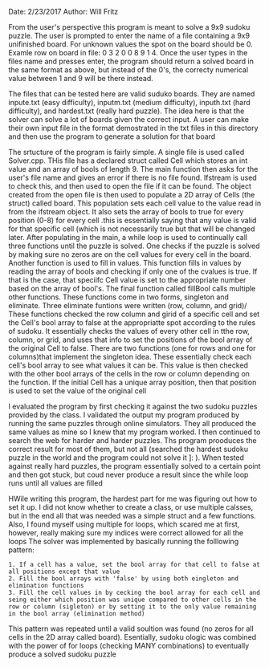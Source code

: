 Date: 2/23/2017
Author: Will Fritz

From the user's perspective this program is meant to solve a 9x9 sudoku puzzle. The user is prompted to enter the name of a file containing a 9x9 unifinished board. For unknown values the spot on the board should be 0. Examle row on board in file: 0 3 2 0 0 8 9 1 4. Once the user types in the files name and presses enter, the program should return a solved board in the same format as above, but instead of the 0's, the correcty numerical value between 1 and 9 will be there instead. 

The files that can be tested here are valid suduko boards. They are named inpute.txt (easy difficulty), inputm.txt (medium difficulty), inputh.txt (hard difficulty),  and hardest.txt (really hard puzzle). The idea here is that the solver can solve a lot of boards given the correct input. A user can make their own input file in the format demostrated in the txt files in this directory and then use the program to generate a solution for that board

The srtucture of the program is fairly simple. A single file is used called Solver.cpp. THis file has a declared struct called Cell which stores an int value and an array of bools of length 9. The main function then asks for the user's file name and gives an error if there is no file found. Ifstream is used to check this, and then used to open the file if it can be found. The object created from the open file is then used to populate a 2D array of Cells (the struct) called board. This population sets each cell value to the value read in from the ifstream object. It also sets the array of bools to true for every position (0-8) for every cell .this is essentially saying that any value is valid for that specific cell (which is not necessarily true but that will be changed later. After populating in the main, a while loop is used to continually call three functions until the puzzle is solved. One checks if the puzzle is solved by making sure no zeros are on the cell values for every cell in the board. Another function is used to fill in values. This function fills in values by reading the array of bools and checking if only one of the cvalues is true. If that is the case, that speciifc Cell value is set to the appropriate number based on the array of bool's. The final function called fillBool calls multiple other functions. These functions come in two forms, singleton and eliminate. Three eliminate funtions were written (row, column, and grid)/ These functions checked the row column and girid of a specific cell and set the Cell's bool array to false at the appropriatte spot according to the rules of sudoku. It essentially checks the values of every other cell in tthe row, column, or grid, and uses that info to set the positions of the bool array of the original Cell to false. There are two functions (one for rows and one for columns)that implement the singleton idea. These essentially check each cell's bool array to see what values it can be. This value is then checked with the other bool arrays of the cells in the row or column depending on the function. If the initial Cell has a unique array position, then that position is used to set the value of the original cell

I evaluated the program by first checking it against the two sudoku puzzles provided by the class. I validated the output my program produced by running the same puzzles through online simulators. They all produced the same values as mine so I knew that my program worked. I then continued to search the web for harder and harder puzzles. Ths program prooduces the correct result for most of them, but not all (searched the hardest sudoku puzzle in the world and the program could not solve it ]: ). When tested against really hard puzzles, the program essentially solved to a certain point and then got stuck, but coud never produce a result since the while loop runs until all values are filled

HWile writing this program, the hardest part for me was figuring out how to set it up. I did not know whether to create a class, or use multiple calsses, but in the end all that was needed was a simple struct and a few functions. Also, I found myself using multiple for loops, which scared me at first, however, really making sure my indices were correct allowed for all the loops The solver was implemented by basically running the folllowing pattern: 

    1. If a cell has a value, set the bool array for that cell to false at all positions except that value
    2. Fill the bool arrays with 'false' by using both eingleton and elimination functions
    3. Fill the cell values in by cecking the bool array for each cell and seing either which position was unique compared to other cells in the row or column (sigleton) or by setting it to the only value remaining in the bool array (elimination method)

This pattern was repeated until a valid soultion was found (no zeros for all cells in the 2D array called board). Esentially, sudoku ologic was combined with the power of for loops (checking MANY combinations) to eventually produce a solved sudoku puzzle     
